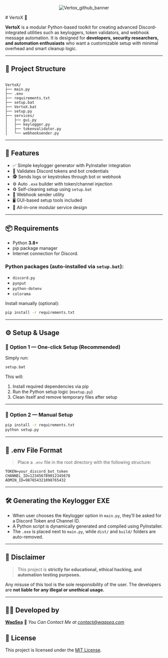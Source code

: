 <p align="center">
  <img src="https://github.com/user-attachments/assets/73767215-0a54-481d-8a07-ef7872d359d0" alt="Vertox_github_banner" />
</p>
# VertoX 🔐

**VertoX** is a modular Python-based toolkit for creating advanced Discord-integrated utilities such as keyloggers, token validators, and webhook message automation. It is designed for **developers, security researchers, and automation enthusiasts** who want a customizable setup with minimal overhead and smart cleanup logic.

---

## 📂 Project Structure

```

VertoX/
├── main.py
├── .env
├── requirements.txt
├── setup.bat
├── VertoX.bat
├── setup.py
├── services/
│   ├── gui.py
│   ├── keylogger.py
│   ├── tokenvalidator.py
│   └── webhooksender.py

````

---

## 🚀 Features

- ✅ Simple keylogger generator with PyInstaller integration
- 🔐 Validates Discord tokens and bot credentials
- 🕵️ Sends logs or keystrokes through bot or webhook
- ⚙️ Auto `.exe` builder with token/channel injection
- ♻️ Self-cleaning setup using `setup.bat`
- 📡 Webhook sender utility
- 🖥️ GUI-based setup tools included
- 🧪 All-in-one modular service design

---

## 📦 Requirements

- Python **3.8+**
- pip package manager
- Internet connection for Discord.

### Python packages (auto-installed via `setup.bat`):

- `discord.py`
- `pynput`
- `python-dotenv`
- `colorama`

Install manually (optional):
```bash
pip install -r requirements.txt
````

---

## ⚙️ Setup & Usage

### 🔧 Option 1 — One-click Setup (Recommended)

Simply run:

```bat
setup.bat
```

This will:

1. Install required dependencies via pip
2. Run the Python setup logic (`msetup.py`)
3. Clean itself and remove temporary files after setup

---

### 🔧 Option 2 — Manual Setup

```bash
pip install -r requirements.txt
python setup.py
```

---

## 🧪 .env File Format

> Place a `.env` file in the root directory with the following structure:

```env
TOKEN=your_discord_bot_token
CHANNEL_ID=123456789012345678
ADMIN_ID=987654321098765432
```

---

## 🛠️ Generating the Keylogger EXE

* When user chooses the Keylogger option in `main.py`, they’ll be asked for a Discord Token and Channel ID.
* A Python script is dynamically generated and compiled using PyInstaller.
* The `.exe` is placed next to `main.py`, while `dist/` and `build/` folders are auto-removed.

---

## 🔐 Disclaimer

> This project is **strictly for educational, ethical hacking, and automation testing purposes.**

Any misuse of this tool is the sole responsibility of the user. The developers are **not liable for any illegal or unethical usage.**

---

## 👨‍💻 Developed by

**[WaqSea](https://waqsea.com)**
🔗 *You Can Contact Me at contact@waqsea.com*

## 📜 License

This project is licensed under the [MIT License](https://choosealicense.com/licenses/mit/).
